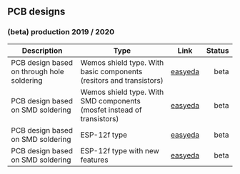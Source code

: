 ## PCB designs

### (beta) production 2019 / 2020

| Description | Type | Link | Status |
| ----- | ---- | --- | ---: |
| PCB design based on through hole soldering | Wemos shield type. With basic components (resitors and transistors)| [easyeda](https://easyeda.com/igor_6537/panasonic-cn-cnt-to-wemos-through-hole) | beta |
| PCB design based on SMD soldering | Wemos shield type. With SMD components (mosfet instead of transistors) | [easyeda](https://easyeda.com/igor_6537/panasonic-cn-cnt-to-wemos) | beta |
| PCB design based on SMD soldering | ESP-12f type | [easyeda](https://easyeda.com/kompiuteriu/new-cn-cnt) | beta |
| PCB design based on SMD soldering | ESP-12f type with new features| [easyeda](https://easyeda.com/kompiuteriu/new-cn-cnt_copy) | beta |